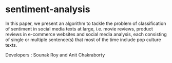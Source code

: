 # sentiment-analysis


In this paper, we present an algorithm to tackle the problem of
classification of sentiment in social media texts at large, i.e. movie
reviews, product reviews in e-commerce websites and social media
analysis, each consisting of single or multiple sentence(s) that most of
the time include pop culture texts. 

Developers : Sounak Roy and Anit Chakraborty
